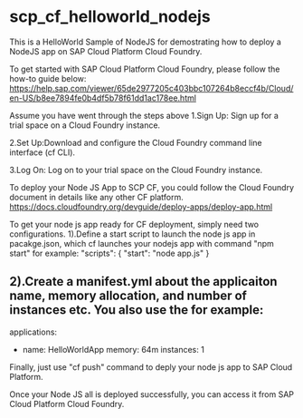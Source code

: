 # scp_cf_helloworld_nodejs
This is a HelloWorld Sample of NodeJS for demostrating how to deploy a NodeJS app on SAP Cloud Platform Cloud Foundry.

To get started with SAP Cloud Platform Cloud Foundry, please follow the how-to guide below:
https://help.sap.com/viewer/65de2977205c403bbc107264b8eccf4b/Cloud/en-US/b8ee7894fe0b4df5b78f61dd1ac178ee.html

Assume you have went through the steps above 
1.Sign Up: Sign up for a trial space on a Cloud Foundry instance.

2.Set Up:Download and configure the Cloud Foundry command line interface (cf CLI).

3.Log On: Log on to your trial space on the Cloud Foundry instance.

To deploy your Node JS App to SCP CF, you could follow the Cloud Foundry document in details like any other CF platform.
https://docs.cloudfoundry.org/devguide/deploy-apps/deploy-app.html

To get your node js app ready for CF deployment, simply need two configurations.
1).Define a start script to launch the node js app in pacakge.json, which cf launches your nodejs app with command "npm start"
for example:
"scripts": 
    {
        "start": "node app.js"
    }

2).Create a manifest.yml about the applicaiton name, memory allocation, and number of instances etc.
You also use the 
for example:
---
applications:
- name: HelloWorldApp
  memory: 64m
  instances: 1

Finally, just use "cf push" command to deply your node js app to SAP Cloud Platform.

Once your Node JS all is deployed successfully, you can access it from SAP Cloud Platform Cloud Foundry.
